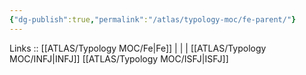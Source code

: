 ```yaml
---
{"dg-publish":true,"permalink":"/atlas/typology-moc/fe-parent/"}
---
```


Links :: [[ATLAS/Typology MOC/Fe\|Fe]] |  |  | 
[[ATLAS/Typology MOC/INFJ\|INFJ]]
[[ATLAS/Typology MOC/ISFJ\|ISFJ]]